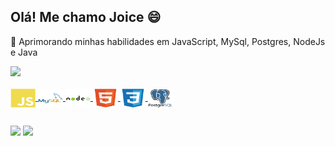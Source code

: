 ## Olá! Me chamo Joice 😄

🌱 Aprimorando minhas habilidades em JavaScript, MySql, Postgres, NodeJs e Java

<div>
  <a href="https://github.com/Joicemota99">
  <img height="180em"  src="https://github-readme-stats.vercel.app/api/top-langs/?username=joicemota99&layout=compact&langs_count=16&theme=cobalt"/>
</div>

<div style="display: inline_block"><br>
  <img align="center" alt="Joice-Js" height="30" width="40" src="https://raw.githubusercontent.com/devicons/devicon/master/icons/javascript/javascript-plain.svg">
  <img align="center" alt="Joice-MySql" height="30" width="40" src="https://raw.githubusercontent.com/devicons/devicon/master/icons/mysql/mysql-original-wordmark.svg">
  <img align="center" alt="Joice-NodeJs" height="30" width="40" src="https://raw.githubusercontent.com/devicons/devicon/master/icons/nodejs/nodejs-original-wordmark.svg">
  <img align="center" alt="Joice-HTML" height="30" width="40" src="https://raw.githubusercontent.com/devicons/devicon/master/icons/html5/html5-original.svg">
  <img align="center" alt="Joice-CSS" height="30" width="40" src="https://raw.githubusercontent.com/devicons/devicon/master/icons/css3/css3-original.svg">
  <img align="center" alt="Joice-PostgreSQL" height="30" width="40" src="https://raw.githubusercontent.com/devicons/devicon/master/icons/postgresql/postgresql-original-wordmark.svg">
</div>

##

<a href="https://instagram.com/joimotaa" target="_blank"><img src="https://img.shields.io/badge/-Instagram-%23E4405F?style=for-the-badge&logo=instagram&logoColor=white"></a>
<a href="https://www.linkedin.com/in/joicemota/" target="_blank"><img src="https://img.shields.io/badge/-LinkedIn-%230077B5?style=for-the-badge&logo=linkedin&logoColor=white" target="_blank"></a>   
</div>

